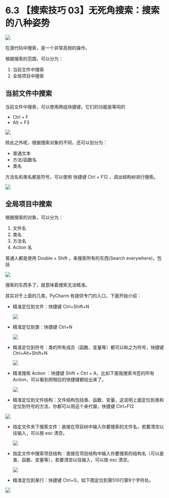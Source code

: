 # 6.3 【搜索技巧 03】无死角搜索：搜索的八种姿势

![](http://image.iswbm.com/20200804124133.png)

在源代码中搜索，是一个非常高频的操作。

根据搜索的范围，可以分为：

1. 当前文件中搜索
2. 全局项目中搜索

## 当前文件中搜索

当前文件中搜索，可以使用两组快捷键，它们的功能是等同的

- Ctrl + F
- Alt + F3

![](http://image.iswbm.com/20200829164915.png)

除此之外呢，根据搜索对象的不同，还可以划分为：

- 普通文本
- 方法/函数名
- 类名

方法名和类名都是符号，可以使用 快捷键 Ctrl + F12 ，调出结构树进行搜索。

![](http://image.iswbm.com/20200829164840.png)

## 全局项目中搜索

根据搜索的对象，可以分为：

1. 文件名
2. 类名
3. 方法名
4. Action 名

普通人都是使用 Double + Shift ，来搜索所有的东西(Search everywhere)，包括

![](http://image.iswbm.com/20200829100514.png)

搜索的东西多了，就意味着搜索无法精准。

其实对于上面的几类，PyCharm 有提供专门的入口，下面开始介绍：

- 精准定位到文件：快捷键 Ctrl+Shift+N

  ![](http://image.iswbm.com/image-20200829100632657.png)

- 精准定位到类：快捷键 Ctrl+N

  ![](http://image.iswbm.com/20200829100728.png)

- 精准定位到符号：类的所有成员（函数、变量等）都可以称之为符号，快捷键 Ctrl+Alt+Shift+N

  ![](http://image.iswbm.com/20200829100923.png)

- 精准搜索 Action ：快捷键 Shift + Ctrl + A，比如下面我搜索书签的所有 Action，可以看到把相应的快捷键都给出来了。

  ![](http://image.iswbm.com/20200829224323.png)

- 精准定位到文件结构：文件结构包括类、函数、变量，这说明上面定位到类和定位到符号的方法，你都可以用这个来代替。快捷键 Ctrl+F12


![](http://image.iswbm.com/20200829100818.png)

- 指定文件夹下搜索文件：直接在项目树中输入你要搜索的文件名，若要清空以往输入，可以按 esc 清空。

  ![](http://image.iswbm.com/20200829100237.png)

- 指定文件中搜索项目结构：直接在项目结构中输入你要搜索的结构名（可以是类、函数、变量等），若要清空以往输入，可以按 esc 清空。

  ![](http://image.iswbm.com/20200829100429.png)

- 精准定位到某行：快捷键 Ctrl+G，如下图定位到第510行第9个字符处。

![](http://image.iswbm.com/20190616234038.png)



